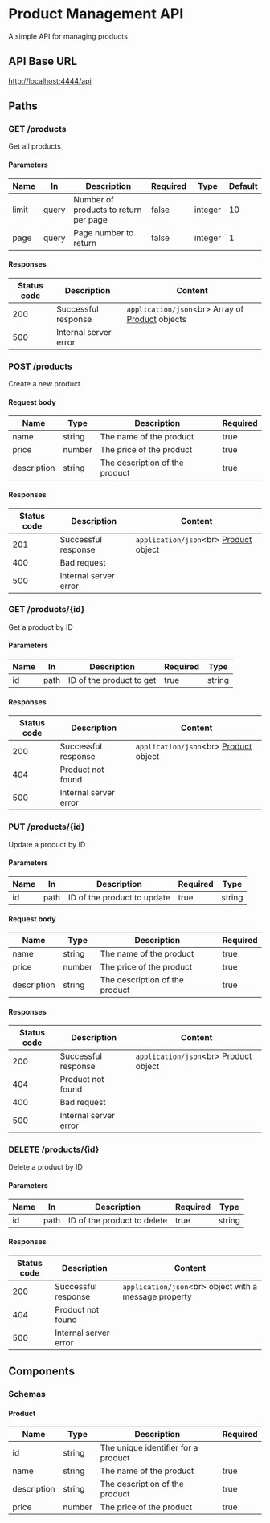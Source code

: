 
<div class="markdown prose w-full break-words dark:prose-invert light"><h1>Product Management API</h1><p>A simple API for managing products</p><h2>API Base URL</h2><p><a href="http://localhost:4444/api" target="_new">http://localhost:4444/api</a></p><h2>Paths</h2><h3>GET /products</h3><p>Get all products</p><h4>Parameters</h4><table><thead><tr><th>Name</th><th>In</th><th>Description</th><th>Required</th><th>Type</th><th>Default</th></tr></thead><tbody><tr><td>limit</td><td>query</td><td>Number of products to return per page</td><td>false</td><td>integer</td><td>10</td></tr><tr><td>page</td><td>query</td><td>Page number to return</td><td>false</td><td>integer</td><td>1</td></tr></tbody></table><h4>Responses</h4><table><thead><tr><th>Status code</th><th>Description</th><th>Content</th></tr></thead><tbody><tr><td>200</td><td>Successful response</td><td><code>application/json</code>&lt;br&gt; Array of <a href="#product" target="_new">Product</a> objects</td></tr><tr><td>500</td><td>Internal server error</td><td></td></tr></tbody></table><h3>POST /products</h3><p>Create a new product</p><h4>Request body</h4><table><thead><tr><th>Name</th><th>Type</th><th>Description</th><th>Required</th></tr></thead><tbody><tr><td>name</td><td>string</td><td>The name of the product</td><td>true</td></tr><tr><td>price</td><td>number</td><td>The price of the product</td><td>true</td></tr><tr><td>description</td><td>string</td><td>The description of the product</td><td>true</td></tr></tbody></table><h4>Responses</h4><table><thead><tr><th>Status code</th><th>Description</th><th>Content</th></tr></thead><tbody><tr><td>201</td><td>Successful response</td><td><code>application/json</code>&lt;br&gt; <a href="#product" target="_new">Product</a> object</td></tr><tr><td>400</td><td>Bad request</td><td></td></tr><tr><td>500</td><td>Internal server error</td><td></td></tr></tbody></table><h3>GET /products/{id}</h3><p>Get a product by ID</p><h4>Parameters</h4><table><thead><tr><th>Name</th><th>In</th><th>Description</th><th>Required</th><th>Type</th></tr></thead><tbody><tr><td>id</td><td>path</td><td>ID of the product to get</td><td>true</td><td>string</td></tr></tbody></table><h4>Responses</h4><table><thead><tr><th>Status code</th><th>Description</th><th>Content</th></tr></thead><tbody><tr><td>200</td><td>Successful response</td><td><code>application/json</code>&lt;br&gt; <a href="#product" target="_new">Product</a> object</td></tr><tr><td>404</td><td>Product not found</td><td></td></tr><tr><td>500</td><td>Internal server error</td><td></td></tr></tbody></table><h3>PUT /products/{id}</h3><p>Update a product by ID</p><h4>Parameters</h4><table><thead><tr><th>Name</th><th>In</th><th>Description</th><th>Required</th><th>Type</th></tr></thead><tbody><tr><td>id</td><td>path</td><td>ID of the product to update</td><td>true</td><td>string</td></tr></tbody></table><h4>Request body</h4><table><thead><tr><th>Name</th><th>Type</th><th>Description</th><th>Required</th></tr></thead><tbody><tr><td>name</td><td>string</td><td>The name of the product</td><td>true</td></tr><tr><td>price</td><td>number</td><td>The price of the product</td><td>true</td></tr><tr><td>description</td><td>string</td><td>The description of the product</td><td>true</td></tr></tbody></table><h4>Responses</h4><table><thead><tr><th>Status code</th><th>Description</th><th>Content</th></tr></thead><tbody><tr><td>200</td><td>Successful response</td><td><code>application/json</code>&lt;br&gt; <a href="#product" target="_new">Product</a> object</td></tr><tr><td>404</td><td>Product not found</td><td></td></tr><tr><td>400</td><td>Bad request</td><td></td></tr><tr><td>500</td><td>Internal server error</td><td></td></tr></tbody></table><h3>DELETE /products/{id}</h3><p>Delete a product by ID</p><h4>Parameters</h4><table><thead><tr><th>Name</th><th>In</th><th>Description</th><th>Required</th><th>Type</th></tr></thead><tbody><tr><td>id</td><td>path</td><td>ID of the product to delete</td><td>true</td><td>string</td></tr></tbody></table><h4>Responses</h4><table><thead><tr><th>Status code</th><th>Description</th><th>Content</th></tr></thead><tbody><tr><td>200</td><td>Successful response</td><td><code>application/json</code>&lt;br&gt; object with a message property</td></tr><tr><td>404</td><td>Product not found</td><td></td></tr><tr><td>500</td><td>Internal server error</td><td></td></tr></tbody></table><h2>Components</h2><h3>Schemas</h3><h4>Product</h4><table><thead><tr><th>Name</th><th>Type</th><th>Description</th><th>Required</th></tr></thead><tbody><tr><td>id</td><td>string</td><td>The unique identifier for a product</td><td></td></tr><tr><td>name</td><td>string</td><td>The name of the product</td><td>true</td></tr><tr><td>description</td><td>string</td><td>The description of the product</td><td>true</td></tr><tr><td>price</td><td>number</td><td>The price of the product</td><td>true</td></tr></tbody></table></div>